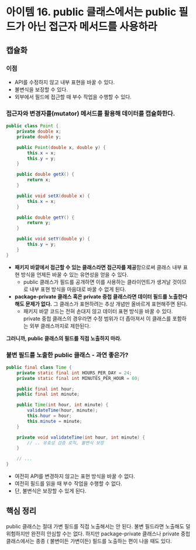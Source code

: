# 아이템 16. public 클래스에서는 public 필드가 아닌 접근자 메서드를 사용하라

## 캡슐화

### 이점

- API를 수정하지 않고 내부 표현을 바꿀 수 있다.
- 불변식을 보장할 수 있다.
- 외부에서 필드에 접근할 때 부수 작업을 수행할 수 있다.

### 접근자와 변경자를(mutator) 메서드를 활용해 데이터를 캡슐화한다.

```java
public class Point {
    private double x;
    private double y;

    public Point(double x, double y) {
        this.x = x;
        this.y = y;
    }

    public double getX() {
        return x;
    }

    public void setX(double x) {
        this.x = x;
    }

    public double getY() {
        return y;
    }

    public void setY(double y) {
        this.y = y;
    }
}
```

- **패키지 바깥에서 접근할 수 있는 클래스라면 접근자를 제공**함으로써 클래스 내부 표현 방식을 언제든 바꿀 수 있는 유연성을 얻을 수 있다.
    - public 클래스가 필드를 공개하면 이를 사용하는 클라이언트가 생겨날 것이므로 내부 표현 방식을 마음대로 바꿀 수 없게 된다.
- **package-private 클래스 혹은 private 중첩 클래스라면 데이터 필드를 노출한다 해도 문제가 없다.** 그 클래스가 표현하려는 추상 개념만 올바르게 표현해주면 된다.
    - 패키지 바깥 코드는 전혀 손대지 않고 데이터 표현 방식을 바꿀 수 있다. private 중첩 클래스의 경우라면 수정 범위가 더 좁아져서 이 클래스를 포함하는 외부 클래스까지로 제한된다.

**그러니까, public 클래스의 필드를 직접 노출하지 마라.**

### 불변 필드를 노출한 public 클래스 - 과연 좋은가?

```java
public final class Time {
    private static final int HOURS_PER_DAY = 24;
    private static final int MINUTES_PER_HOUR = 60;

    public final int hour;
    public final int minute;

    public Time(int hour, int minute) {
        validateTime(hour, minute);
        this.hour = hour;
        this.minute = minute;
    }

    private void validateTime(int hour, int minute) {
        // .. 유효성 검증 로직, 불변식 보장
    }

    // ...
}
```

- 여전히 API를 변경하지 않고는 표현 방식을 바꿀 수 없다.
- 여전히 필드를 읽을 때 부수 작업을 수행할 수 없다.
- 단, 불변식은 보장할 수 있게 된다.

## 핵심 정리

public 클래스는 절대 가변 필드를 직접 노출해서는 안 된다. 불변 필드라면 노출해도 덜 위험하지만 완전히 안심할 수는 없다. 하지만 package-private 클래스나 private 중첩 클래스에서는 종종 (
불변이든 가변이든) 필드를 노출하는 편이 나을 때도 있다.